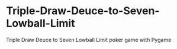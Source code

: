 Triple-Draw-Deuce-to-Seven-Lowball-Limit
========================================

Triple Draw Deuce to Seven Lowball Limit poker game with Pygame
